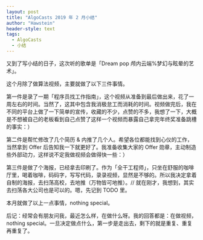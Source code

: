 ```yaml
---
layout: post
title: "AlgoCasts 2019 年 2 月小结"
author: "Hawstein"
header-style: text
tags:
  - AlgoCasts
  - 小结
---
```


又到了写小结的日子，这次听的歌单是「Dream pop 颅内云端%梦幻与眩晕的艺术」。

这个月除了做算法视频，主要就做了以下三件事情。

第一件是录了一期「程序员找工作指南」，这个视频从准备到最后做出来，花了一周左右的时间。当然了，这其中包含我消极怠工而消耗的时间。视频做完后，我在不同的平台上做了一下简单的宣传，收藏的不少，点赞的不多，我想了一下，大概是不想被自己的老板看到自己点赞了这样一个视频而暴露自己拿完年终奖准备跳槽的事实：）

第二件是帮忙修改了几个简历 & 内推了几个人。希望各位都能找到心仪的工作，当然拿到 Offer 后告知我一下就更好了。我准备收集大家的 Offer 勋章，主动制造些外部动力，这样说不定我做视频会做得快一些：）

第三件是做了个海报，已经拿去印刷了。作为「全干工程师」，只坐在舒服的咖啡厅里，喝着咖啡，码码字，写写代码，录录视频，显然是不够的。所以我决定拿着自制的海报，去扫荡高校，去地推（万物皆可地推）。// 就在刚才，我想到，其实去扫荡各大公司也是可以的。嗯，先记到 TODO 里。

本月就做了以上一点事情，nothing special。

后记：经常会有朋友问我，最近怎么样，在做什么呀。我的回答都是：在做视频，nothing special。一旦决定做点什么，第一步是走出去，剩下的就是重复、重复再重复了。

